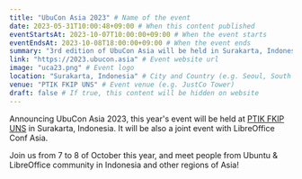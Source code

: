 ```yaml
---
title: "UbuCon Asia 2023" # Name of the event
date: 2023-05-31T10:00:48+09:00 # When this content published
eventStartsAt: 2023-10-07T10:00:00+09:00 # When the event starts
eventEndsAt: 2023-10-08T18:00:00+09:00 # When the event ends
summary: "3rd edition of UbuCon Asia will be held in Surakarta, Indonesia"
link: "https://2023.ubucon.asia" # Event website url
image: "uca23.png" # Event logo
location: "Surakarta, Indonesia" # City and Country (e.g. Seoul, South Korea)
venue: "PTIK FKIP UNS" # Event venue (e.g. JustCo Tower)
draft: false # If true, this content will be hidden on website
---
```


Announcing UbuCon Asia 2023, this year's event will be held at [PTIK FKIP UNS](https://ptik.fkip.uns.ac.id/) in Surakarta, Indonesia.
It will be also a joint event with LibreOffice Conf Asia.

Join us from 7 to 8 of October this year, and meet people from Ubuntu & LibreOffice community in Indonesia and other regions of Asia!